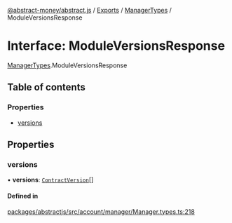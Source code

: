 [@abstract-money/abstract.js](../README.md) / [Exports](../modules.md) / [ManagerTypes](../modules/ManagerTypes.md) / ModuleVersionsResponse

# Interface: ModuleVersionsResponse

[ManagerTypes](../modules/ManagerTypes.md).ModuleVersionsResponse

## Table of contents

### Properties

- [versions](ManagerTypes.ModuleVersionsResponse.md#versions)

## Properties

### versions

• **versions**: [`ContractVersion`](ManagerTypes.ContractVersion.md)[]

#### Defined in

[packages/abstractjs/src/account/manager/Manager.types.ts:218](https://github.com/AbstractSDK/frontend/blob/07410073/packages/abstractjs/src/account/manager/Manager.types.ts#L218)
